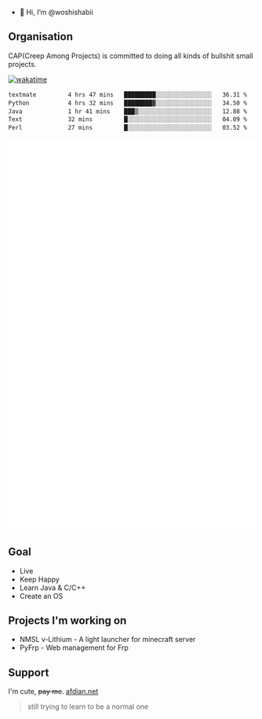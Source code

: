 - 👋 Hi, I’m @woshishabii

## Organisation

CAP(Creep Among Projects) is committed to doing all kinds of bullshit small projects.

[![wakatime](https://wakatime.com/badge/user/34d02784-acc1-4a16-82d7-33fdb53c4ed6.svg)](https://wakatime.com/@34d02784-acc1-4a16-82d7-33fdb53c4ed6)

<!--START_SECTION:waka-->

```txt
textmate         4 hrs 47 mins   █████████░░░░░░░░░░░░░░░░   36.31 %
Python           4 hrs 32 mins   ████████▓░░░░░░░░░░░░░░░░   34.50 %
Java             1 hr 41 mins    ███▒░░░░░░░░░░░░░░░░░░░░░   12.88 %
Text             32 mins         █░░░░░░░░░░░░░░░░░░░░░░░░   04.09 %
Perl             27 mins         █░░░░░░░░░░░░░░░░░░░░░░░░   03.52 %
```

<!--END_SECTION:waka-->

![card](https://github.com/woshishabii/netease-cloud-music-card/blob/main/card.svg)

## Goal
- Live
- Keep Happy
- Learn Java & C/C++
- Create an OS

## Projects I'm working on

- NMSL v-Lithium - A light launcher for minecraft server
- PyFrp - Web management for Frp


## Support
I'm cute, ~~pay me~~.
[afdian.net](https://afdian.net/a/woshishabi)

> still trying to learn to be a normal one

<!---
woshishabii/woshishabii is a ✨ special ✨ repository because its `README.md` (this file) appears on your GitHub profile.
You can click the Preview link to take a look at your changes.
--->
